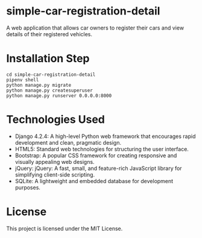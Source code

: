 # simple-car-registration-detail
A web application that allows car owners to register their cars and view details of their registered vehicles. 

# Installation Step
```
cd simple-car-registration-detail
pipenv shell
python manage.py migrate
python manage.py createsuperuser
python manage.py runserver 0.0.0.0:8000
```

# Technologies Used
- Django 4.2.4: A high-level Python web framework that encourages rapid development and clean, pragmatic design.
- HTML5: Standard web technologies for structuring the user interface.
- Bootstrap: A popular CSS framework for creating responsive and visually appealing web designs.
- jQuery: jQuery: A fast, small, and feature-rich JavaScript library for simplifying client-side scripting.
- SQLite: A lightweight and embedded database for development purposes.

# License
This project is licensed under the MIT License.

